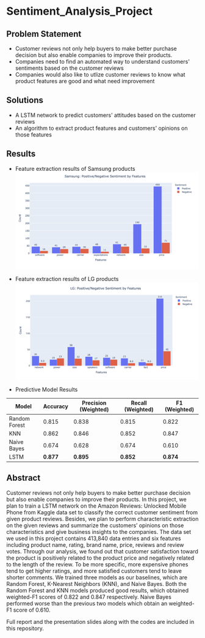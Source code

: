 # Sentiment_Analysis_Project

## Problem Statement

* Customer reviews not only help buyers to make better purchase decision but also enable companies to improve their products. 
* Companies need to find an automated way to understand customers' sentiments based on the customer reviews
* Companies would also like to utlize customer reviews to know what product features are good and what need improvement 

## Solutions

* A LSTM network to predict customers' attitudes based on the customer reviews
* An algorithm to extract product features and customers' opinions on those features

## Results
* Feature extraction results of Samsung products
![Screenshot](Feature_Extraction_Results/Samsung.png)

* Feature extraction results of LG products
![Screenshot](Feature_Extraction_Results/LG.png)

* Predictive Model Results

| Model        | Accuracy | Precision (Weighted) | Recall (Weighted) | F1 (Weighted) |
| -------------|----------| ---------------------|-------------------|---------------|
| Random Forest|  0.815   | 0.838                | 0.815             | 0.822         | 
| KNN          |  0.862   | 0.846                | 0.852             | 0.847         |
| Naive Bayes  |  0.674   | 0.628                | 0.674             | 0.610         |
| LSTM         | **0.877**|**0.895**             |**0.852**          |**0.874**      |
## Abstract
Customer reviews not only help buyers to make better purchase
decision but also enable companies to improve their products. In
this project, we plan to train a LSTM network on the Amazon
Reviews: Unlocked Mobile Phone from Kaggle data set to classify the
correct customer sentiment from given product reviews. Besides,
we plan to perform characteristic extraction on the given reviews
and summarize the customers’ opinions on those characteristics
and give business insights to the companies. The data set we used in
this project contains 413,840 data entries and six features including
product name, rating, brand name, price, reviews and review votes.
Through our analysis, we found out that customer satisfaction
toward the product is positively related to the product price and
negatively related to the length of the review. To be more specific,
more expensive phones tend to get higher ratings, and more
satisfied customers tend to leave shorter comments.
We trained three models as our baselines, which are Random
Forest, K-Nearest Neighbors (KNN), and Naive Bayes. Both
the Random Forest and KNN models produced good results, which
obtained weighted-F1 scores of 0.822 and 0.847 respectively. Naive
Bayes performed worse than the previous two models which obtain
an weighted-F1 score of 0.610.

Full report and the presentation slides along with the codes are included in this repository.
